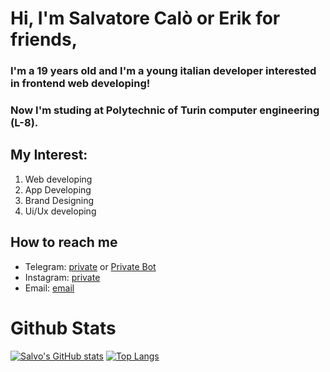 # Hi, I'm Salvatore Calò or Erik for friends,

### I'm a 19 years old and I'm a young italian developer interested in frontend web developing!
### Now I'm studing at Polytechnic of Turin computer engineering (L-8).
## My Interest:

1. Web developing
2. App Developing
3. Brand Designing
4. Ui/Ux developing

## How to reach me
- Telegram: [private](https://t.me/Ignorante) or [Private Bot](https//t.me/ErikAreaBot)
- Instagram: [private](https://www.instagram.com/salva_calo)
- Email: [email](mailto:dafder45678@gmail.com)

# Github Stats
[![Salvo's GitHub stats](https://github-readme-stats.vercel.app/api?username=salvatorecalo&show_icons=true&theme=buefy)](https://github.com/anuraghazra/github-readme-stats)
[![Top Langs](https://github-readme-stats.vercel.app/api/top-langs/?username=salvatorecalo&show_icons=true&theme=buefy)](https://github.com/anuraghazra/github-readme-stats)
